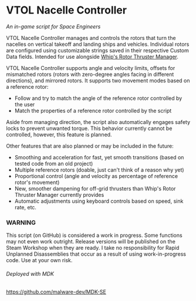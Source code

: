 # VTOL Nacelle Controller
*An in-game script for Space Engineers*

VTOL Nacelle Controller manages and controls the rotors that turn the nacelles on vertical takeoff and landing ships and vehicles. Individual rotors are configured using customizable strings saved in their respective Custom Data fields. Intended for use alongside [Whip's Rotor Thruster Manager](https://steamcommunity.com/sharedfiles/filedetails/?id=757123653).

VTOL Nacelle Controller supports angle and velocity limits, offsets for mismatched rotors (rotors with zero-degree angles facing in different directions), and mirrored rotors. It supports two movement modes based on a reference rotor:
* Follow and try to match the angle of the reference rotor controlled by the user
* Match the properties of a reference rotor controlled by the script

Aside from managing direction, the script also automatically engages safety locks to prevent unwanted torque. This behavior currently cannot be controlled, however, this feature is planned.

Other features that are also planned or may be included in the future:
* Smoothing and acceleration for fast, yet smooth transitions (based on tested code from an old project)
* Multiple reference rotors (doable, just can't think of a reason why yet)
* Proportional control (angle and velocity as percentage of reference rotor's movement)
* New, smoother dampening for off-grid thrusters than Whip's Rotor Thruster Manager currently provides
* Automatic adjustments using keyboard controls based on speed, sink rate, etc.

### WARNING
This script (on GitHub) is considered a work in progress. Some functions may not even work outright. Release versions will be published on the Steam Workshop when they are ready. I take no responsibility for Rapid Unplanned Disassemblies that occur as a result of using work-in-progress code. Use at your own risk.

###### Deployed with MDK
https://github.com/malware-dev/MDK-SE